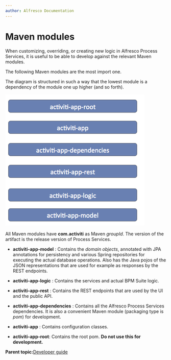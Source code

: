 ```yaml
---
author: Alfresco Documentation
---
```


# Maven modules

When customizing, overriding, or creating new logic in Alfresco Process Services, it is useful to be able to develop against the relevant Maven modules.

The following Maven modules are the most import one.

The diagram is structured in such a way that the lowest module is a dependency of the module one up higher \(and so forth\).

![images/maven_modules.png](../images/maven_modules.png)

All Maven modules have **com.activiti** as Maven *groupId*. The version of the artifact is the release version of Process Services.

-   **activiti-app-model** : Contains the *domain objects*, annotated with JPA annotations for persistency and various Spring repositories for executing the actual database operations. Also has the Java pojos of the JSON representations that are used for example as responses by the REST endpoints.

-   **activiti-app-logic** : Contains the services and actual BPM Suite logic.

-   **activiti-app-rest** : Contains the REST endpoints that are used by the UI and the public API.

-   **activiti-app-dependencies** : Contains all the Alfresco Process Services dependencies. It is also a convenient Maven module \(packaging type is *pom*\) for development.

-   **activiti-app** : Contains configuration classes.

-   **activiti-app-root**: Contains the root pom. **Do not use this for development.**


**Parent topic:**[Developer guide](../topics/developmentGuide.md)

